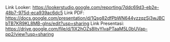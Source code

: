 Link Looker: https://lookerstudio.google.com/reporting/7ddc69d3-eb2e-48b7-975d-eca939ac6dc5
Link PDF: https://docs.google.com/presentation/d/1Qsg82dfPbWN644yzzqzSj3wJBCbTB7KR9KL8MB-glns/edit?usp=sharing
Link Presentasi: https://drive.google.com/file/d/1lX2hOZs8ItvYIvaPTaaM5L0bUVap-pp2/view?usp=sharing
